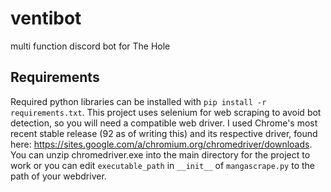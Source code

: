# ventibot
multi function discord bot for The Hole

## Requirements
Required python libraries can be installed with `pip install -r requirements.txt`. This project uses selenium for web scraping to avoid bot detection, 
so you will need a compatible web driver. I used Chrome's most recent stable release (92 as of writing this) and its respective driver, 
found here: https://sites.google.com/a/chromium.org/chromedriver/downloads. You can unzip chromedriver.exe into the main directory for the project to work 
or you can edit `executable_path` in `__init__` of `mangascrape.py` to the path of your webdriver.
